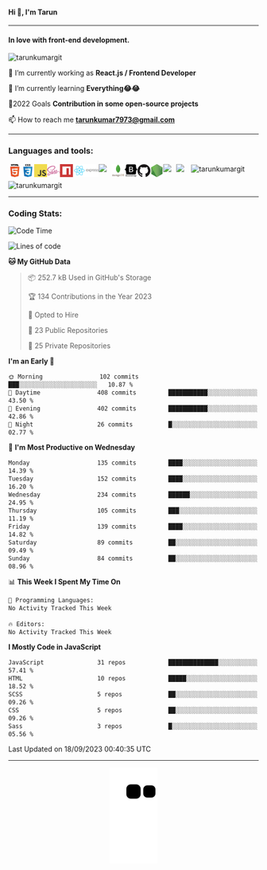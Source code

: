 <h4>Hi 👋, I'm Tarun</h4>
<hr />
<h4 align="left">In love with front-end development.</h4>

<p><img src="https://komarev.com/ghpvc/?username=tarunkumargit&label=Profile%20views&color=0e75b6&style=flat" alt="tarunkumargit" /> </p>

🔭 I’m currently working as **React.js / Frontend Developer**

🌱 I’m currently learning **Everything😂😂**

🤝2022 Goals **Contribution in some open-source projects**

📫 How to reach me **tarunkumar7973@gmail.com**

<hr />

### Languages and tools:

 <img align="left" width="26px" src="https://raw.githubusercontent.com/github/explore/80688e429a7d4ef2fca1e82350fe8e3517d3494d/topics/html/html.png" />
 <img align="left" width="26px" src="https://raw.githubusercontent.com/github/explore/80688e429a7d4ef2fca1e82350fe8e3517d3494d/topics/css/css.png" />
 <img align="left" width="26px" src="https://raw.githubusercontent.com/github/explore/80688e429a7d4ef2fca1e82350fe8e3517d3494d/topics/javascript/javascript.png" />
 <img align="left" width="26px" src="https://raw.githubusercontent.com/github/explore/80688e429a7d4ef2fca1e82350fe8e3517d3494d/topics/sass/sass.png" />
 <img align="left" width="26px" src="https://raw.githubusercontent.com/github/explore/80688e429a7d4ef2fca1e82350fe8e3517d3494d/topics/npm/npm.png" />
 <img align="left" width="26px" src="https://raw.githubusercontent.com/github/explore/80688e429a7d4ef2fca1e82350fe8e3517d3494d/topics/react/react.png" />
 <img align="left" width="26px" src="https://raw.githubusercontent.com/devicons/devicon/master/icons/express/express-original-wordmark.svg"/>
 <img align="left" width="26px" src="https://www.vectorlogo.zone/logos/figma/figma-icon.svg"/>
 <img align="left" width="26px" src="https://raw.githubusercontent.com/devicons/devicon/master/icons/mongodb/mongodb-original-wordmark.svg"/>
 <img align="left" width="26px" src="https://raw.githubusercontent.com/devicons/devicon/master/icons/bootstrap/bootstrap-plain-wordmark.svg" />
 <img align="left" width="26px" src="https://raw.githubusercontent.com/github/explore/78df643247d429f6cc873026c0622819ad797942/topics/github/github.png" />
 <img align="left" width="26px" src="https://raw.githubusercontent.com/github/explore/80688e429a7d4ef2fca1e82350fe8e3517d3494d/topics/nodejs/nodejs.png" />
 <img align="left" width="26px" src="https://download.blender.org/branding/community/blender_community_badge_white.svg" />
 <img align="left" width="26px" src="https://www.vectorlogo.zone/logos/tailwindcss/tailwindcss-icon.svg"/>

<p>&nbsp;<img align="center" src="https://github-readme-stats.vercel.app/api?username=tarunkumargit&show_icons=true&theme=react" alt="tarunkumargit" /></p>

<p><img align="center" src="https://github-readme-streak-stats.herokuapp.com/?user=tarunkumargit&show_icons=true&theme=react" alt="tarunkumargit" /></p>

<hr>

### Coding Stats:

<!--START_SECTION:waka-->
![Code Time](http://img.shields.io/badge/Code%20Time-1%2C757%20hrs%2050%20mins-blue)

![Lines of code](https://img.shields.io/badge/From%20Hello%20World%20I%27ve%20Written-3.7%20million%20lines%20of%20code-blue)

**🐱 My GitHub Data** 

> 📦 252.7 kB Used in GitHub's Storage 
 > 
> 🏆 134 Contributions in the Year 2023
 > 
> 💼 Opted to Hire
 > 
> 📜 23 Public Repositories 
 > 
> 🔑 25 Private Repositories 
 > 
**I'm an Early 🐤** 

```text
🌞 Morning                102 commits         ███░░░░░░░░░░░░░░░░░░░░░░   10.87 % 
🌆 Daytime                408 commits         ███████████░░░░░░░░░░░░░░   43.50 % 
🌃 Evening                402 commits         ███████████░░░░░░░░░░░░░░   42.86 % 
🌙 Night                  26 commits          █░░░░░░░░░░░░░░░░░░░░░░░░   02.77 % 
```
📅 **I'm Most Productive on Wednesday** 

```text
Monday                   135 commits         ████░░░░░░░░░░░░░░░░░░░░░   14.39 % 
Tuesday                  152 commits         ████░░░░░░░░░░░░░░░░░░░░░   16.20 % 
Wednesday                234 commits         ██████░░░░░░░░░░░░░░░░░░░   24.95 % 
Thursday                 105 commits         ███░░░░░░░░░░░░░░░░░░░░░░   11.19 % 
Friday                   139 commits         ████░░░░░░░░░░░░░░░░░░░░░   14.82 % 
Saturday                 89 commits          ██░░░░░░░░░░░░░░░░░░░░░░░   09.49 % 
Sunday                   84 commits          ██░░░░░░░░░░░░░░░░░░░░░░░   08.96 % 
```


📊 **This Week I Spent My Time On** 

```text
💬 Programming Languages: 
No Activity Tracked This Week

🔥 Editors: 
No Activity Tracked This Week
```

**I Mostly Code in JavaScript** 

```text
JavaScript               31 repos            ██████████████░░░░░░░░░░░   57.41 % 
HTML                     10 repos            █████░░░░░░░░░░░░░░░░░░░░   18.52 % 
SCSS                     5 repos             ██░░░░░░░░░░░░░░░░░░░░░░░   09.26 % 
CSS                      5 repos             ██░░░░░░░░░░░░░░░░░░░░░░░   09.26 % 
Sass                     3 repos             █░░░░░░░░░░░░░░░░░░░░░░░░   05.56 % 
```




 Last Updated on 18/09/2023 00:40:35 UTC
<!--END_SECTION:waka-->

<hr>
<p align="center">
  <img src="https://github.com/tarunkumargit/tarunkumargit/raw/output/github-contribution-grid-snake.svg" alt="snake"></center>
</p>
